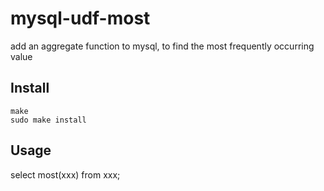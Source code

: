 mysql-udf-most
==============

add an aggregate function to mysql, to find the most frequently occurring value

Install
-------

    make
    sudo make install

Usage
-----

select most(xxx) from xxx;
